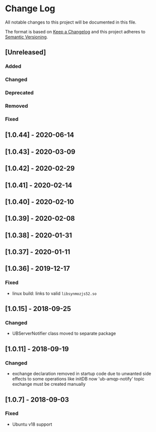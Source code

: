# Change Log
All notable changes to this project will be documented in this file.

The format is based on [Keep a Changelog](http://keepachangelog.com/)
and this project adheres to [Semantic Versioning](http://semver.org/).

## [Unreleased]
### Added

### Changed

### Deprecated

### Removed

### Fixed

## [1.0.44] - 2020-06-14
## [1.0.43] - 2020-03-09
## [1.0.42] - 2020-02-29
## [1.0.41] - 2020-02-14
## [1.0.40] - 2020-02-10
## [1.0.39] - 2020-02-08
## [1.0.38] - 2020-01-31
## [1.0.37] - 2020-01-11
## [1.0.36] - 2019-12-17
### Fixed
 - linux build: links to valid `libsynmozjs52.so`
 
## [1.0.15] - 2018-09-25
### Changed
- UBServerNotifier class moved to separate package

## [1.0.11] - 2018-09-19
### Changed
- exchange declaration removed in startup code
  due to unwanted side effects to some operations like initDB
  now 'ub-amqp-notify' topic exchange must be created manually

## [1.0.7] - 2018-09-03
### Fixed
- Ubuntu v18 support
